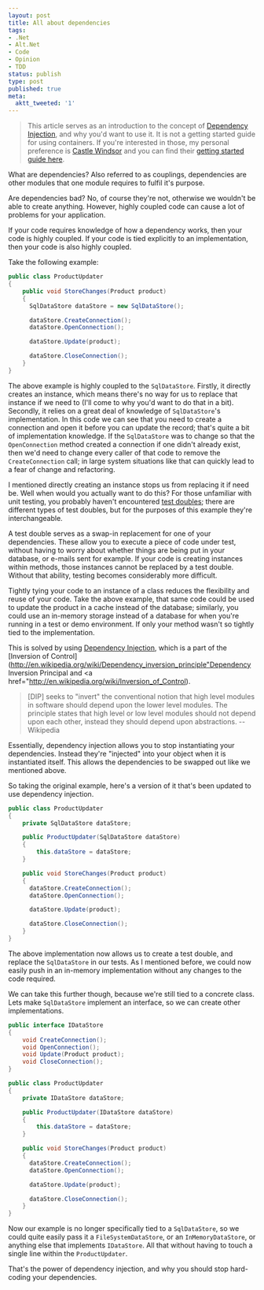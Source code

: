 ```yaml
---
layout: post
title: All about dependencies
tags:
- .Net
- Alt.Net
- Code
- Opinion
- TDD
status: publish
type: post
published: true
meta:
  aktt_tweeted: '1'
---
```

> This article serves as an introduction to the concept of [Dependency Injection](http://martinfowler.com/articles/injection.html), and why you'd want to use it. It is not a getting started guide for using containers. If you're interested in those, my personal preference is [Castle Windsor](http://www.castleproject.org/container/) and you can find their [getting started guide here](http://www.castleproject.org/container/gettingstarted/index.html).

What are dependencies? Also referred to as couplings, dependencies are other modules that one module requires to fulfil it's purpose.

Are dependencies bad? No, of course they're not, otherwise we wouldn't be able to create anything. However, highly coupled code can cause a lot of problems for your application.

If your code requires knowledge of how a dependency works, then your code is highly coupled. If your code is tied explicitly to an implementation, then your code is also highly coupled.

<!-- more -->

Take the following example:

``` csharp
public class ProductUpdater
{
	public void StoreChanges(Product product)
	{
	  SqlDataStore dataStore = new SqlDataStore();

	  dataStore.CreateConnection();
	  dataStore.OpenConnection();

	  dataStore.Update(product);

	  dataStore.CloseConnection();
	}
}
```

The above example is highly coupled to the `SqlDataStore`. Firstly, it directly creates an instance, which means there's no way for us to replace that instance if we need to (I'll come to why you'd want to do that in a bit). Secondly, it relies on a great deal of knowledge of `SqlDataStore`'s implementation. In this code we can see that you need to create a connection and open it before you can update the record; that's quite a bit of implementation knowledge. If the `SqlDataStore` was to change so that the `OpenConnection` method created a connection if one didn't already exist, then we'd need to change every caller of  that code to remove the `CreateConnection` call; in large system situations like that can quickly lead to a fear of change and refactoring.

I mentioned directly creating an instance stops us from replacing it if need be.  Well when would you actually want to do this? For those unfamiliar with unit testing, you probably haven't encountered [test doubles](http://www.martinfowler.com/bliki/TestDouble.html); there are different types of test doubles, but for the purposes of this example they're interchangeable.

A test double serves as a swap-in replacement for one of your dependencies. These allow you to execute a piece of code under test, without having to worry about whether things are being put in your database, or e-mails sent for example. If your code is creating instances within methods, those instances cannot be replaced by a test double. Without that ability, testing becomes considerably more difficult.

Tightly tying your code to an instance of a class reduces the flexibility and reuse of your code. Take the above example, that same code could be used to update the product in a cache instead of the database; similarly, you could use an in-memory storage instead of a database for when you're running in a test or demo environment. If only your method wasn't so tightly tied to the implementation.

This is solved by using [Dependency Injection](http://martinfowler.com/articles/injection.html), which is a part of the [Inversion of Control](http://en.wikipedia.org/wiki/Dependency_inversion_principle"Dependency Inversion Principal</a> and <a href="http://en.wikipedia.org/wiki/Inversion_of_Control).

> [DIP] seeks to "invert" the conventional notion that high level modules in software should depend upon the lower level modules. The principle states that high level or low level modules should not depend upon each other, instead they should depend upon abstractions. -- Wikipedia

Essentially, dependency injection allows you to stop instantiating your dependencies. Instead they're "injected" into your object when it is instantiated itself. This allows the dependencies to be swapped out like we mentioned above.

So taking the original example, here's a version of it that's been updated to use dependency injection.

``` csharp
public class ProductUpdater
{
	private SqlDataStore dataStore;

	public ProductUpdater(SqlDataStore dataStore)
	{
		this.dataStore = dataStore;
	}

	public void StoreChanges(Product product)
	{
	  dataStore.CreateConnection();
	  dataStore.OpenConnection();

	  dataStore.Update(product);

	  dataStore.CloseConnection();
	}
}
```

The above implementation now allows us to create a test double, and replace the `SqlDataStore` in our tests. As I mentioned before, we could now easily push in an in-memory implementation without any changes to the code required.

We can take this further though, because we're still tied to a concrete class. Lets make `SqlDataStore` implement an interface, so we can create other implementations.

``` csharp
public interface IDataStore
{
	void CreateConnection();
	void OpenConnection();
	void Update(Product product);
	void CloseConnection();
}

public class ProductUpdater
{
	private IDataStore dataStore;

	public ProductUpdater(IDataStore dataStore)
	{
		this.dataStore = dataStore;
	}

	public void StoreChanges(Product product)
	{
	  dataStore.CreateConnection();
	  dataStore.OpenConnection();

	  dataStore.Update(product);

	  dataStore.CloseConnection();
	}
}
```

Now our example is no longer specifically tied to a `SqlDataStore`, so we could quite easily pass it a `FileSystemDataStore`, or an `InMemoryDataStore`, or anything else that implements `IDataStore`. All that without having to touch a single line within the `ProductUpdater`.

That's the power of dependency injection, and why you should stop hard-coding your dependencies.

